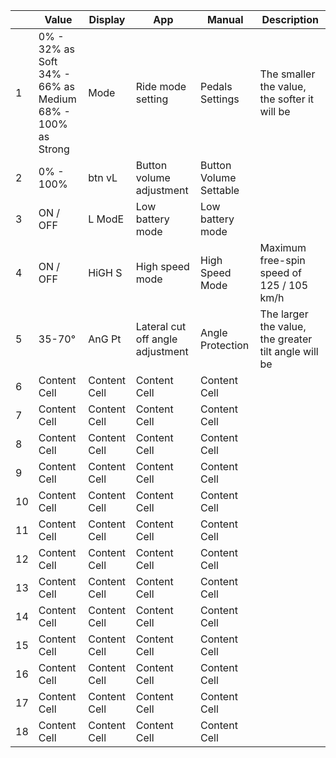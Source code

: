 |     | Value | Display | App | Manual | Description |
| --- | --- | --- | --- | --- | --- |
|  1  | 0% - 32% as Soft <br> 34% - 66% as Medium <br> 68% - 100% as Strong | Mode | Ride mode setting | Pedals Settings | The smaller the value, the softer it will be |
|  2  | 0% - 100% | btn vL | Button volume adjustment | Button Volume Settable |  |
|  3  | ON / OFF | L ModE | Low battery mode | Low battery mode |  |
|  4  | ON / OFF | HiGH S | High speed mode | High Speed Mode | Maximum free-spin speed of 125 / 105 km/h |
|  5  | 35-70° | AnG Pt | Lateral cut off angle adjustment | Angle Protection | The larger the value, the greater tilt angle will be |
|  6  | Content Cell  | Content Cell  | Content Cell  | Content Cell  |  |
|  7  | Content Cell  | Content Cell  | Content Cell  | Content Cell  |  |
|  8  | Content Cell  | Content Cell  | Content Cell  | Content Cell  |  |
|  9  | Content Cell  | Content Cell  | Content Cell  | Content Cell  |  |
|  10 | Content Cell  | Content Cell  | Content Cell  | Content Cell  |  |
|  11 | Content Cell  | Content Cell  | Content Cell  | Content Cell  |  |
|  12 | Content Cell  | Content Cell  | Content Cell  | Content Cell  |  |
|  13 | Content Cell  | Content Cell  | Content Cell  | Content Cell  |  |
|  14 | Content Cell  | Content Cell  | Content Cell  | Content Cell  |  |
|  15 | Content Cell  | Content Cell  | Content Cell  | Content Cell  |  |
|  16 | Content Cell  | Content Cell  | Content Cell  | Content Cell  |  |
|  17 | Content Cell  | Content Cell  | Content Cell  | Content Cell  |  |
|  18 | Content Cell  | Content Cell  | Content Cell  | Content Cell  |  |
